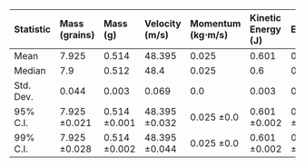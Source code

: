 | Statistic   | Mass (grains)   | Mass (g)     | Velocity (m/s)   | Momentum (kg⋅m/s)   | Kinetic Energy (J)   | Efficiency   |
|:------------|:----------------|:-------------|:-----------------|:--------------------|:---------------------|:-------------|
| Mean        | 7.925           | 0.514        | 48.395           | 0.025               | 0.601                | 0.213        |
| Median      | 7.9             | 0.512        | 48.4             | 0.025               | 0.6                  | 0.213        |
| Std. Dev.   | 0.044           | 0.003        | 0.069            | 0.0                 | 0.003                | 0.001        |
| 95% C.I.    | 7.925 ±0.021    | 0.514 ±0.001 | 48.395 ±0.032    | 0.025 ±0.0          | 0.601 ±0.002         | 0.213 ±0.001 |
| 99% C.I.    | 7.925 ±0.028    | 0.514 ±0.002 | 48.395 ±0.044    | 0.025 ±0.0          | 0.601 ±0.002         | 0.213 ±0.001 |